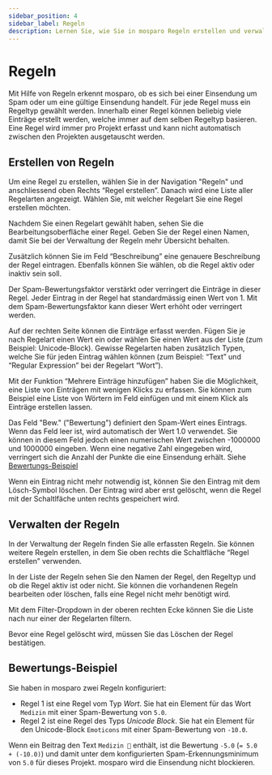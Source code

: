 ```yaml
---
sidebar_position: 4
sidebar_label: Regeln
description: Lernen Sie, wie Sie in mosparo Regeln erstellen und verwalten können.
---
```


# Regeln

Mit Hilfe von Regeln erkennt mosparo, ob es sich bei einer Einsendung um Spam oder um eine gültige Einsendung handelt. Für jede Regel muss ein Regeltyp gewählt werden. Innerhalb einer Regel können beliebig viele Einträge erstellt werden, welche immer auf dem selben Regeltyp basieren. Eine Regel wird immer pro Projekt erfasst und kann nicht automatisch zwischen den Projekten ausgetauscht werden.

## Erstellen von Regeln

Um eine Regel zu erstellen, wählen Sie in der Navigation "Regeln" und anschliessend oben Rechts “Regel erstellen”. Danach wird eine Liste aller Regelarten angezeigt. Wählen Sie, mit welcher Regelart Sie eine Regel erstellen möchten.

Nachdem Sie einen Regelart gewählt haben, sehen Sie die Bearbeitungsoberfläche einer Regel. Geben Sie der Regel einen Namen, damit Sie bei der Verwaltung der Regeln mehr Übersicht behalten.

Zusätzlich können Sie im Feld “Beschreibung” eine genauere Beschreibung der Regel eintragen. Ebenfalls können Sie wählen, ob die Regel aktiv oder inaktiv sein soll.

Der Spam-Bewertungsfaktor verstärkt oder verringert die Einträge in dieser Regel. Jeder Eintrag in der Regel hat standardmässig einen Wert von 1. Mit dem Spam-Bewertungsfaktor kann dieser Wert erhöht oder verringert werden.

Auf der rechten Seite können die Einträge erfasst werden. Fügen Sie je nach Regelart einen Wert ein oder wählen Sie einen Wert aus der Liste (zum Beispiel: Unicode-Block). Gewisse Regelarten haben zusätzlich Typen, welche Sie für jeden Eintrag wählen können (zum Beispiel: “Text” und “Regular Expression” bei der Regelart “Wort”).

Mit der Funktion “Mehrere Einträge hinzufügen” haben Sie die Möglichkeit, eine Liste von Einträgen mit wenigen Klicks zu erfassen. Sie können zum Beispiel eine Liste von Wörtern im Feld einfügen und mit einem Klick als Einträge erstellen lassen.

Das Feld "Bew." ("Bewertung") definiert den Spam-Wert eines Eintrags. Wenn das Feld leer ist, wird automatisch der Wert 1.0 verwendet. Sie können in diesem Feld jedoch einen numerischen Wert zwischen -1000000 und 1000000 eingeben. Wenn eine negative Zahl eingegeben wird, verringert sich die Anzahl der Punkte die eine Einsendung erhält. Siehe [Bewertungs-Beispiel](#bewertungs-beispiel)

Wenn ein Eintrag nicht mehr notwendig ist, können Sie den Eintrag mit dem Lösch-Symbol löschen. Der Eintrag wird aber erst gelöscht, wenn die Regel mit der Schaltlfäche unten rechts gespeichert wird.

## Verwalten der Regeln

In der Verwaltung der Regeln finden Sie alle erfassten Regeln. Sie können weitere Regeln erstellen, in dem Sie oben rechts die Schaltfläche “Regel erstellen” verwenden.

In der Liste der Regeln sehen Sie den Namen der Regel, den Regeltyp und ob die Regel aktiv ist oder nicht. Sie können die vorhandenen Regeln bearbeiten oder löschen, falls eine Regel nicht mehr benötigt wird.

Mit dem Filter-Dropdown in der oberen rechten Ecke können Sie die Liste nach nur einer der Regelarten filtern.

Bevor eine Regel gelöscht wird, müssen Sie das Löschen der Regel bestätigen.

## Bewertungs-Beispiel

Sie haben in mosparo zwei Regeln konfiguriert:

- Regel 1 ist eine Regel vom Typ _Wort_. Sie hat ein Element für das Wort `Medizin` mit einer Spam-Bewertung von `5.0`.
- Regel 2 ist eine Regel des Typs _Unicode Block_. Sie hat ein Element für den Unicode-Block `Emoticons` mit einer Spam-Bewertung von `-10.0`.

Wenn ein Beitrag den Text `Medizin 💊` enthält, ist die Bewertung `-5.0` (`= 5.0 + (-10.0)`) und damit unter dem konfigurierten Spam-Erkennungsminimum von `5.0` für dieses Projekt. mosparo wird die Einsendung nicht blockieren.